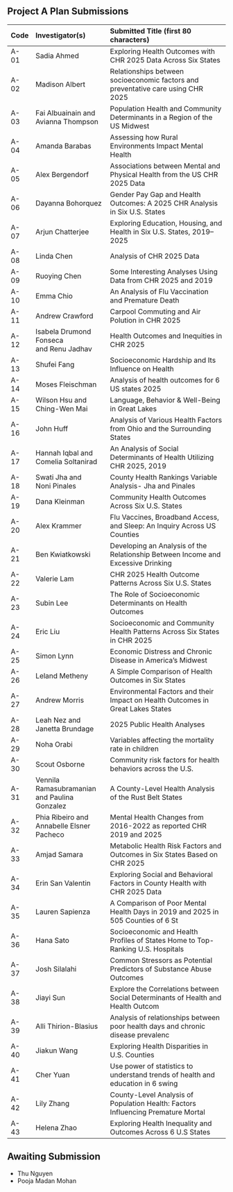 ## Project A Plan Submissions

Code | Investigator(s) | Submitted Title (first 80 characters)
:---- | :---------------- | :---------------------------------------------------------------------------------------------
A-01 | Sadia Ahmed | Exploring Health Outcomes with CHR 2025 Data Across Six States
A-02 | Madison Albert | Relationships between socioeconomic factors and preventative care using CHR 2025
A-03 | Fai Albuainain and <br> Avianna Thompson | Population Health and Community Determinants in a Region of the US Midwest
A-04 | Amanda Barabas | Assessing how Rural Environments Impact Mental Health
A-05 | Alex Bergendorf | Associations between Mental and Physical Health from the US CHR 2025 Data
A-06 | Dayanna Bohorquez | Gender Pay Gap and Health Outcomes: A 2025 CHR Analysis in Six U.S. States
A-07 | Arjun Chatterjee | Exploring Education, Housing, and Health in Six U.S. States, 2019–2025
A-08 | Linda Chen | Analysis of CHR 2025 Data
A-09 | Ruoying Chen | Some Interesting Analyses Using Data from CHR 2025 and 2019
A-10 | Emma Chio | An Analysis of Flu Vaccination and Premature Death
A-11 | Andrew Crawford | Carpool Commuting and Air Polution in CHR 2025
A-12 | Isabela Drumond Fonseca <br> and Renu Jadhav | Health Outcomes and Inequities in CHR 2025
A-13 | Shufei Fang | Socioeconomic Hardship and Its Influence on Health
A-14 | Moses Fleischman | Analysis of health outcomes for 6 US states 2025
A-15 | Wilson Hsu and <br> Ching-Wen Mai | Language, Behavior & Well-Being in Great Lakes
A-16 | John Huff | Analysis of Various Health Factors from Ohio and the Surrounding States
A-17 | Hannah Iqbal and <br> Comelia Soltanirad | An Analysis of Social Determinants of Health Utilizing CHR 2025, 2019
A-18 | Swati Jha and <br> Noni Pinales | County Health Rankings Variable Analysis- Jha and Pinales
A-19 | Dana Kleinman | Community Health Outcomes Across Six U.S. States
A-20 | Alex Krammer | Flu Vaccines, Broadband Access, and Sleep: An Inquiry Across US Counties
A-21 | Ben Kwiatkowski | Developing an Analysis of the Relationship Between Income and Excessive Drinking
A-22 | Valerie Lam | CHR 2025 Health Outcome Patterns Across Six U.S. States
A-23 | Subin Lee | The Role of Socioeconomic Determinants on Health Outcomes
A-24 | Eric Liu | Socioeconomic and Community Health Patterns Across Six States in CHR 2025
A-25 | Simon Lynn | Economic Distress and Chronic Disease in America’s Midwest
A-26 | Leland Metheny | A Simple Comparison of Health Outcomes in Six States
A-27 | Andrew Morris | Environmental Factors and their Impact on Health Outcomes in Great Lakes States
A-28 | Leah Nez and <br> Janetta Brundage | 2025 Public Health Analyses
A-29 | Noha Orabi | Variables affecting the mortality rate in children
A-30 | Scout Osborne | Community risk factors for health behaviors across the U.S.
A-31 | Vennila Ramasubramanian <br> and Paulina Gonzalez | A County-Level Health Analysis of the Rust Belt States
A-32 | Phia Ribeiro and <br> Annabelle Elsner Pacheco | Mental Health Changes from 2016-2022 as reported CHR 2019 and 2025
A-33 | Amjad Samara | Metabolic Health Risk Factors and Outcomes in Six States Based on CHR 2025
A-34 | Erin San Valentin | Exploring Social and Behavioral Factors in County Health with CHR 2025 Data
A-35 | Lauren Sapienza | A Comparison of Poor Mental Health Days in 2019 and 2025 in 505 Counties of 6 St
A-36 | Hana Sato | Socioeconomic and Health Profiles of States Home to Top-Ranking U.S. Hospitals
A-37 | Josh Silalahi | Common Stressors as Potential Predictors of Substance Abuse Outcomes
A-38 | Jiayi Sun | Explore the Correlations between Social Determinants of Health and Health Outcom
A-39 | Alli Thirion-Blasius | Analysis of relationships between poor health days and chronic disease prevalenc
A-40 | Jiakun Wang | Exploring Health Disparities in U.S. Counties
A-41 | Cher Yuan | Use power of statistics to understand trends of health and education in 6 swing 
A-42 | Lily Zhang | County-Level Analysis of Population Health: Factors Influencing Premature Mortal
A-43 | Helena Zhao | Exploring Health Inequality and Outcomes Across 6 U.S States

## Awaiting Submission

- Thu Nguyen
- Pooja Madan Mohan

